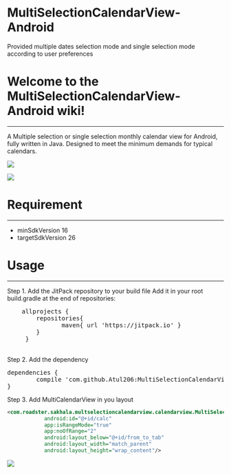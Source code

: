 # MultiSelectionCalendarView-Android
Provided multiple dates selection mode and single selection mode according to user preferences

# Welcome to the MultiSelectionCalendarView-Android wiki!
***

A Multiple selection or single selection monthly calendar view for Android, fully written in Java. Designed to meet the minimum demands for typical calendars.

![](https://user-images.githubusercontent.com/3988942/29988362-7f21dc70-8f8a-11e7-91bf-85245885c525.png)

![](https://user-images.githubusercontent.com/3988942/29988381-a9e79c6a-8f8a-11e7-88fb-d2684f35273a.png)

# Requirement
***

* minSdkVersion 16
* targetSdkVersion 26


# Usage
***

Step 1. Add the JitPack repository to your build file
Add it in your root build.gradle at the end of repositories:
<br/>
<pre>
    allprojects {
        repositories{
               maven{ url 'https://jitpack.io' }
        }
     }
</pre>
<br/>
Step 2. Add the dependency
<pre>dependencies {
        compile 'com.github.Atul206:MultiSelectionCalendarView-Android:1.0.4'
}</pre>

Step 3. Add MultiCalendarView in you layout


```xml
<com.roadster.sakhala.multselectioncalendarview.calendarview.MultiSelectionCalendarView
            android:id="@+id/calc"
            app:isRangeMode="true"
            app:noOfRange="2"
            android:layout_below="@+id/from_to_tab"
            android:layout_width="match_parent"
            android:layout_height="wrap_content"/>
```


[![](https://jitpack.io/v/Atul206/MultiSelectionCalendarView-Android.svg)](https://jitpack.io/#Atul206/MultiSelectionCalendarView-Android)
